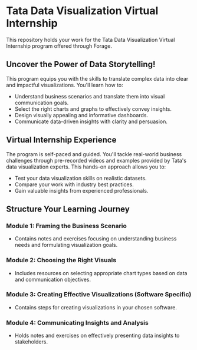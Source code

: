 # Tata Data Visualization Virtual Internship

This repository holds your work for the Tata Data Visualization Virtual Internship program offered through Forage.

## Uncover the Power of Data Storytelling!

This program equips you with the skills to translate complex data into clear and impactful visualizations. You'll learn how to:

- Understand business scenarios and translate them into visual communication goals.
- Select the right charts and graphs to effectively convey insights.
- Design visually appealing and informative dashboards.
- Communicate data-driven insights with clarity and persuasion.

## Virtual Internship Experience

The program is self-paced and guided. You'll tackle real-world business challenges through pre-recorded videos and examples provided by Tata's data visualization experts. This hands-on approach allows you to:

- Test your data visualization skills on realistic datasets.
- Compare your work with industry best practices.
- Gain valuable insights from experienced professionals.

## Structure Your Learning Journey

### Module 1: Framing the Business Scenario
- Contains notes and exercises focusing on understanding business needs and formulating visualization goals.

### Module 2: Choosing the Right Visuals
- Includes resources on selecting appropriate chart types based on data and communication objectives.

### Module 3: Creating Effective Visualizations (Software Specific)
- Contains steps for creating visualizations in your chosen software.

### Module 4: Communicating Insights and Analysis
- Holds notes and exercises on effectively presenting data insights to stakeholders.

